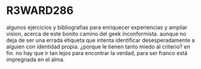 # R3WARD286
algunos ejercicios y bibliografias para enriquecer experiencias y ampliar vision, acerca de este bonito camino del geek inconformista. aunque no deja de ser una errada etiqueta que intenta identificar desesperadamente a alguien con identidad propia. ¿porque le tienen tanto miedo al criterio?
en fin. no hay que ir tan lejos para encontrar la verdad, para ser franco está impregnada en el alma.
